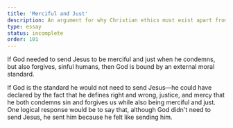 ```yaml
---
title: 'Merciful and Just'
description: An argument for why Christian ethics must exist apart from God.
type: essay
status: incomplete
order: 101
---
```


If God needed to send Jesus to be merciful and just when he condemns, but also forgives, sinful humans, then God is bound by an external moral standard.

If God is the standard he would not need to send Jesus—he could have declared by the fact that he defines right and wrong, justice, and mercy that he both condemns sin and forgives us while also being merciful and just.  One logical response would be to say that, although God didn't need to send Jesus, he sent him because he felt like sending him.
